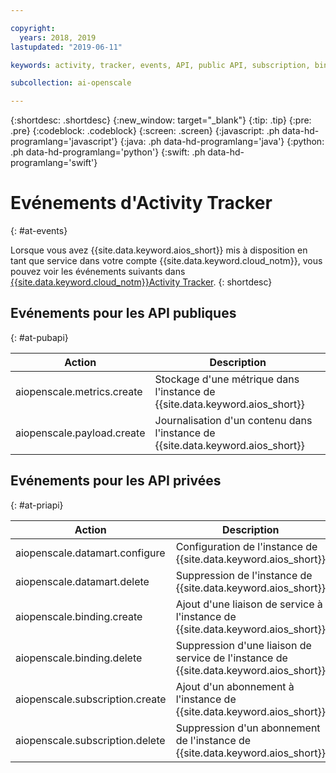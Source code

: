 ```yaml
---

copyright:
  years: 2018, 2019
lastupdated: "2019-06-11"

keywords: activity, tracker, events, API, public API, subscription, binding

subcollection: ai-openscale

---
```


{:shortdesc: .shortdesc}
{:new_window: target="_blank"}
{:tip: .tip}
{:pre: .pre}
{:codeblock: .codeblock}
{:screen: .screen}
{:javascript: .ph data-hd-programlang='javascript'}
{:java: .ph data-hd-programlang='java'}
{:python: .ph data-hd-programlang='python'}
{:swift: .ph data-hd-programlang='swift'}

# Evénements d'Activity Tracker
{: #at-events}

Lorsque vous avez {{site.data.keyword.aios_short}} mis à disposition en tant que service
dans votre compte {{site.data.keyword.cloud_notm}},
vous pouvez voir les événements suivants dans
[{{site.data.keyword.cloud_notm}}Activity Tracker](/docs/services/cloud-activity-tracker?topic=cloud-activity-tracker-activity_tracker_ov).
{: shortdesc}

## Evénements pour les API publiques
{: #at-pubapi}

| Action | Description |
| -- | -- |
| aiopenscale.metrics.create | Stockage d'une métrique dans l'instance de {{site.data.keyword.aios_short}} |
| aiopenscale.payload.create | Journalisation d'un contenu dans l'instance de {{site.data.keyword.aios_short}} |

## Evénements pour les API privées
{: #at-priapi}

| Action | Description |
| -- | -- |
| aiopenscale.datamart.configure | Configuration de l'instance de {{site.data.keyword.aios_short}} |
| aiopenscale.datamart.delete | Suppression de l'instance de {{site.data.keyword.aios_short}} |
| aiopenscale.binding.create | Ajout d'une liaison de service à l'instance de {{site.data.keyword.aios_short}} |
| aiopenscale.binding.delete | Suppression d'une liaison de service de l'instance de {{site.data.keyword.aios_short}} |
| aiopenscale.subscription.create | Ajout d'un abonnement à l'instance de {{site.data.keyword.aios_short}} |
| aiopenscale.subscription.delete | Suppression d'un abonnement de l'instance de {{site.data.keyword.aios_short}} |
